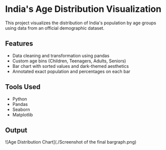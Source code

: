 # India's Age Distribution Visualization

This project visualizes the distribution of India's population by age groups using data from an official demographic dataset.

## Features
- Data cleaning and transformation using pandas
- Custom age bins (Children, Teenagers, Adults, Seniors)
- Bar chart with sorted values and dark-themed aesthetics
- Annotated exact population and percentages on each bar

## Tools Used
- Python
- Pandas
- Seaborn
- Matplotlib

## Output
![Age Distribution Chart](./Screenshot of the final bargraph.png)
